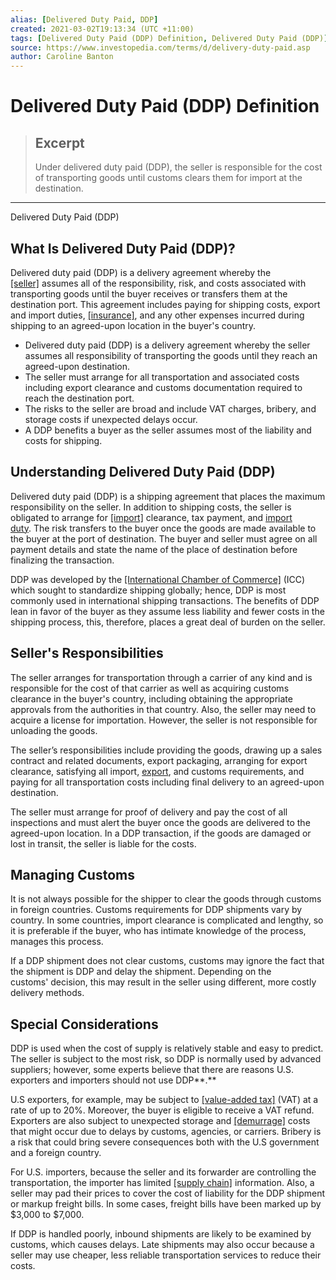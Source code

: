 ```yaml
---
alias: [Delivered Duty Paid, DDP]
created: 2021-03-02T19:13:34 (UTC +11:00)
tags: [Delivered Duty Paid (DDP) Definition, Delivered Duty Paid (DDP)]
source: https://www.investopedia.com/terms/d/delivery-duty-paid.asp
author: Caroline Banton
---
```


# Delivered Duty Paid (DDP) Definition

> ## Excerpt
> Under delivered duty paid (DDP), the seller is responsible for the cost of transporting goods until customs clears them for import at the destination.

---

Delivered Duty Paid (DDP)
## What Is Delivered Duty Paid (DDP)?

Delivered duty paid (DDP) is a delivery agreement whereby the [[seller]](https://www.investopedia.com/terms/s/seller.asp) assumes all of the responsibility, risk, and costs associated with transporting goods until the buyer receives or transfers them at the destination port. This agreement includes paying for shipping costs, export and import duties, [[insurance]](https://www.investopedia.com/terms/i/insurance.asp), and any other expenses incurred during shipping to an agreed-upon location in the buyer's country. 

-   Delivered duty paid (DDP) is a delivery agreement whereby the seller assumes all responsibility of transporting the goods until they reach an agreed-upon destination.
-   The seller must arrange for all transportation and associated costs including export clearance and customs documentation required to reach the destination port.
-   The risks to the seller are broad and include VAT charges, bribery, and storage costs if unexpected delays occur.
-   A DDP benefits a buyer as the seller assumes most of the liability and costs for shipping.

## Understanding Delivered Duty Paid (DDP)

Delivered duty paid (DDP) is a shipping agreement that places the maximum responsibility on the seller. In addition to shipping costs, the seller is obligated to arrange for [[import]](https://www.investopedia.com/terms/i/import.asp) clearance, tax payment, and [import duty](https://www.investopedia.com/terms/i/import-duty.asp). The risk transfers to the buyer once the goods are made available to the buyer at the port of destination. The buyer and seller must agree on all payment details and state the name of the place of destination before finalizing the transaction.

DDP was developed by the [[International Chamber of Commerce]](https://www.investopedia.com/terms/i/international-chamber-of-commerce-icc.asp) (ICC) which sought to standardize shipping globally; hence, DDP is most commonly used in international shipping transactions. The benefits of DDP lean in favor of the buyer as they assume less liability and fewer costs in the shipping process, this, therefore, places a great deal of burden on the seller.

## Seller's Responsibilities

The seller arranges for transportation through a carrier of any kind and is responsible for the cost of that carrier as well as acquiring customs clearance in the buyer's country, including obtaining the appropriate approvals from the authorities in that country. Also, the seller may need to acquire a license for importation. However, the seller is not responsible for unloading the goods.

The seller’s responsibilities include providing the goods, drawing up a sales contract and related documents, export packaging, arranging for export clearance, satisfying all import, [export](https://www.investopedia.com/terms/e/export.asp), and customs requirements, and paying for all transportation costs including final delivery to an agreed-upon destination.

The seller must arrange for proof of delivery and pay the cost of all inspections and must alert the buyer once the goods are delivered to the agreed-upon location. In a DDP transaction, if the goods are damaged or lost in transit, the seller is liable for the costs.

## Managing Customs

It is not always possible for the shipper to clear the goods through customs in foreign countries. Customs requirements for DDP shipments vary by country. In some countries, import clearance is complicated and lengthy, so it is preferable if the buyer, who has intimate knowledge of the process, manages this process.

If a DDP shipment does not clear customs, customs may ignore the fact that the shipment is DDP and delay the shipment. Depending on the customs' decision, this may result in the seller using different, more costly delivery methods.

## Special Considerations

DDP is used when the cost of supply is relatively stable and easy to predict. The seller is subject to the most risk, so DDP is normally used by advanced suppliers; however, some experts believe that there are reasons U.S. exporters and importers should not use DDP**.**

U.S exporters, for example, may be subject to [[value-added tax]](https://www.investopedia.com/terms/v/valueaddedtax.asp) (VAT) at a rate of up to 20%. Moreover, the buyer is eligible to receive a VAT refund. Exporters are also subject to unexpected storage and [[demurrage]](https://www.investopedia.com/terms/d/demurrage.asp) costs that might occur due to delays by customs, agencies, or carriers. Bribery is a risk that could bring severe consequences both with the U.S government and a foreign country.

For U.S. importers, because the seller and its forwarder are controlling the transportation, the importer has limited [[supply chain]](https://www.investopedia.com/terms/s/supplychain.asp) information. Also, a seller may pad their prices to cover the cost of liability for the DDP shipment or markup freight bills. In some cases, freight bills have been marked up by $3,000 to $7,000.

If DDP is handled poorly, inbound shipments are likely to be examined by customs, which causes delays. Late shipments may also occur because a seller may use cheaper, less reliable transportation services to reduce their costs.
